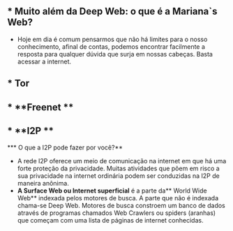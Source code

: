 ## * **Muito além da Deep Web: o que é a Mariana`s Web?**

* Hoje em dia é comum pensarmos que não há limites para o nosso conhecimento, afinal de contas, podemos encontrar facilmente a resposta para qualquer dúvida que surja em nossas cabeças. Basta acessar a internet.
## * **Tor**
## * **Freenet **
## * **I2P **
*** O que a I2P pode fazer por você?**
* A rede I2P oferece um meio de comunicação na internet em que há uma forte proteção da privacidade. Muitas atividades que põem em risco a sua privacidade na internet ordinária podem ser conduzidas na I2P de maneira anônima.
* **A Surface Web ou Internet superficial** é a parte da** World Wide Web** indexada pelos motores de busca. A parte que não é indexada chama-se Deep Web. Motores de busca constroem um banco de dados através de programas chamados Web Crawlers ou spiders (aranhas) que começam com uma lista de páginas de internet conhecidas. 
